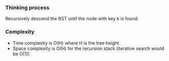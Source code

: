 ### Thinking process

Recursively descend the BST until the node with key k is found.

### Complexity

* Time complexity is O(H) where H is the tree height
* Space complexity is O(H) for the recursion stack (iterative search would be O(1))